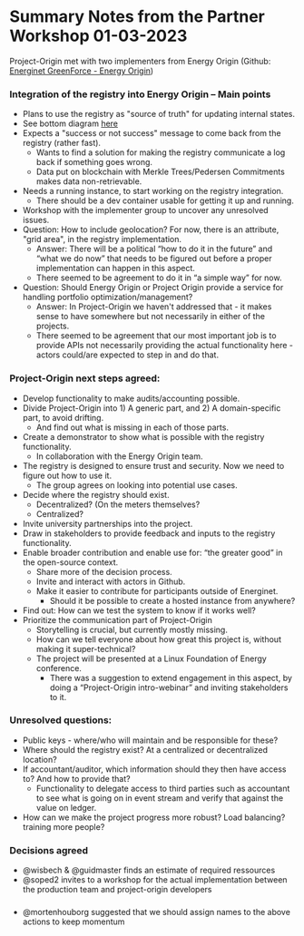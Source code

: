# Summary Notes from the Partner Workshop 01-03-2023
Project-Origin met with two implementers from Energy Origin (Github: [Energinet GreenForce - Energy Origin](https://github.com/Energinet-DataHub/energy-origin))

### Integration of the registry into Energy Origin – Main points
-	Plans to use the registry as "source of truth" for updating internal states.
  - See bottom diagram [here](https://github.com/Energinet-DataHub/energy-origin/blob/main/doc/architecture/domains/certificates.md)
- Expects a "success or not success" message to come back from the registry (rather fast).
  - Wants to find a solution for making the registry communicate a log back if something goes wrong.
  - Data put on blockchain with Merkle Trees/Pedersen Commitments makes data non-retrievable. 
- Needs a running instance, to start working on the registry integration.
  - There should be a dev container usable for getting it up and running. 
- Workshop with the implementer group to uncover any unresolved issues.
- Question: How to include geolocation? For now, there is an attribute, "grid area", in the registry implementation.
  - Answer: There will be a political “how to do it in the future” and “what we do now” that needs to be figured out before a proper implementation can happen in this aspect.
  - There seemed to be agreement to do it in “a simple way” for now.
- Question: Should Energy Origin or Project Origin provide a service for handling portfolio optimization/management? 
  - Answer: In Project-Origin we haven't addressed that - it makes sense to have somewhere but not necessarily in either of the projects.
  - There seemed to be agreement that our most important job is to provide APIs not necessarily providing the actual functionality here - actors could/are expected to step in and do that.
 
### Project-Origin next steps agreed:
- Develop functionality to make audits/accounting possible.
- Divide Project-Origin into 1) A generic part, and 2) A domain-specific part, to avoid drifting.
  - And find out what is missing in each of those parts.
- Create a demonstrator to show what is possible with the registry functionality.
  - In collaboration with the Energy Origin team.
- The registry is designed to ensure trust and security. Now we need to figure out how to use it.
  - The group agrees on looking into potential use cases.
- Decide where the registry should exist.
  - Decentralized? (On the meters themselves?
  - Centralized? 
- Invite university partnerships into the project. 
- Draw in stakeholders to provide feedback and inputs to the registry functionality.
- Enable broader contribution and enable use for: “the greater good” in the open-source context.
  - Share more of the decision process.
  - Invite and interact with actors in Github.
  - Make it easier to contribute for participants outside of Energinet.
    - Should it be possible to create a hosted instance from anywhere? 
- Find out: How can we test the system to know if it works well?
- Prioritize the communication part of Project-Origin
  - Storytelling is crucial, but currently mostly missing.
  - How can we tell everyone about how great this project is, without making it super-technical?
  - The project will be presented at a Linux Foundation of Energy conference.
    - There was a suggestion to extend engagement in this aspect, by doing a “Project-Origin intro-webinar” and inviting stakeholders to it.

### Unresolved questions:
- Public keys - where/who will maintain and be responsible for these? 
- Where should the registry exist? At a centralized or decentralized location?
- If accountant/auditor, which information should they then have access to? And how to provide that? 
  - Functionality to delegate access to third parties such as accountant to see what is going on in event stream and verify that against the value on ledger. 
- How can we make the project progress more robust? Load balancing? training more people?

### Decisions agreed
- @wisbech & @guidmaster finds an estimate of required ressources
- @soped2 invites to a workshop for the actual implementation between the production team and project-origin developers

###
- @mortenhouborg suggested that we should assign names to the above actions to keep momentum
